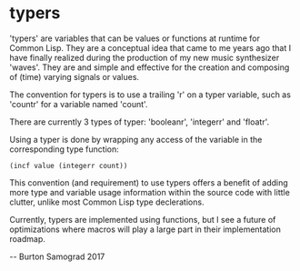 # typers

'typers' are variables that can be values or functions at runtime for Common Lisp. They are a conceptual idea that came to me years ago that I have finally realized during the production of my new music synthesizer 'waves'.  They are and simple and effective for the creation and composing of (time) varying signals or values.

The convention for typers is to use a trailing 'r' on a typer variable, such as 'countr' for a variable named 'count'.

There are currently 3 types of typer: 'booleanr', 'integerr' and 'floatr'.

Using a typer is done by wrapping any access of the variable in the corresponding type function:

```CL
(incf value (integerr count))
```

This convention (and requirement) to use typers offers a benefit of adding more type and variable usage information within the source code with little clutter, unlike most Common Lisp type declerations.

Currently, typers are implemented using functions, but I see a future of optimizations where macros will play a large part in their implementation roadmap.

--
Burton Samograd
2017
